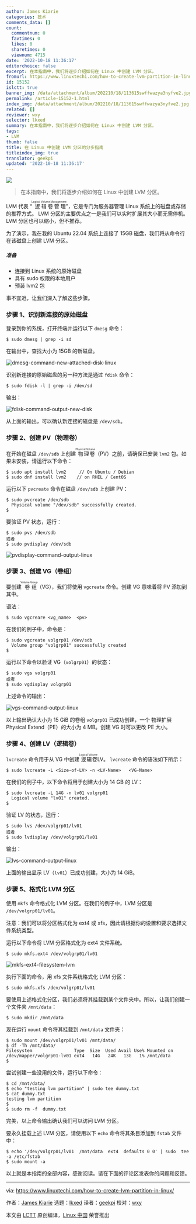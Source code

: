 ```yaml
---
author: James Kiarie
categories: 技术
comments_data: []
count:
  commentnum: 0
  favtimes: 0
  likes: 0
  sharetimes: 0
  viewnum: 4715
date: '2022-10-18 11:36:17'
editorchoice: false
excerpt: 在本指南中，我们将逐步介绍如何在 Linux 中创建 LVM 分区。
fromurl: https://www.linuxtechi.com/how-to-create-lvm-partition-in-linux/
id: 15152
islctt: true
banner_img: /data/attachment/album/202210/18/113615swffwazya3nyfve2.jpg
permalink: /article-15152-1.html
index_img: /data/attachment/album/202210/18/113615swffwazya3nyfve2.jpg.thumb.jpg
related: []
reviewer: wxy
selector: lkxed
summary: 在本指南中，我们将逐步介绍如何在 Linux 中创建 LVM 分区。
tags:
- LVM
thumb: false
title: 在 Linux 中创建 LVM 分区的分步指南
titleindex_img: true
translator: geekpi
updated: '2022-10-18 11:36:17'
---
```


![](/data/attachment/album/202210/18/113615swffwazya3nyfve2.jpg)



> 
> 在本指南中，我们将逐步介绍如何在 Linux 中创建 LVM 分区。
> 
> 
> 


LVM 代表 “<ruby> 逻辑卷管理 <rt>  Logical Volume Management </rt></ruby>”，它是专门为服务器管理 Linux 系统上的磁盘或存储的推荐方式。 LVM 分区的主要优点之一是我们可以实时扩展其大小而无需停机。 LVM 分区也可以缩小，但不推荐。


为了演示，我在我的 Ubuntu 22.04 系统上连接了 15GB 磁盘，我们将从命令行在该磁盘上创建 LVM 分区。


##### 准备


* 连接到 Linux 系统的原始磁盘
* 具有 sudo 权限的本地用户
* 预装 lvm2 包


事不宜迟，让我们深入了解这些步骤。


### 步骤 1、识别新连接的原始磁盘


登录到你的系统，打开终端并运行以下 `dmesg` 命令：



```
$ sudo dmesg | grep -i sd

```

在输出中，查找大小为 15GB 的新磁盘。


![dmesg-command-new-attached-disk-linux](/data/attachment/album/202210/18/113618icvckmdctcwietas.png)


识别新连接的原始磁盘的另一种方法是通过 `fdisk` 命令：



```
$ sudo fdisk -l | grep -i /dev/sd

```

输出：


![fdisk-command-output-new-disk](/data/attachment/album/202210/18/113618pzeg7en8vqb72w1a.png)


从上面的输出，可以确认新连接的磁盘是 `/dev/sdb`。


### 步骤 2、创建 PV（物理卷）


在开始在磁盘 `/dev/sdb` 上创建<ruby> 物理卷 <rt>  Physical Volume </rt></ruby>（PV）之前，请确保已安装 `lvm2` 包。如果未安装，请运行以下命令：



```
$ sudo apt install lvm2     // On Ubuntu / Debian
$ sudo dnf install lvm2    // on RHEL / CentOS

```

运行以下 `pvcreate` 命令在磁盘 `/dev/sdb` 上创建 PV：



```
$ sudo pvcreate /dev/sdb
  Physical volume "/dev/sdb" successfully created.
$

```

要验证 PV 状态，运行：



```
$ sudo pvs /dev/sdb
或者
$ sudo pvdisplay /dev/sdb

```

![pvdisplay-command-output-linux](/data/attachment/album/202210/18/113619jn9a77a6o6w6tvrr.png)


### 步骤 3、创建 VG（卷组）


要创建<ruby> 卷组 <rt>  Volume Group </rt></ruby>（VG），我们将使用 `vgcreate` 命令。创建 VG 意味着将 PV 添加到其中。


语法：



```
$ sudo vgcreare <vg_name>  <pv>

```

在我们的例子中，命令是：



```
$ sudo vgcreate volgrp01 /dev/sdb
  Volume group "volgrp01" successfully created
$

```

运行以下命令以验证 VG（`volgrp01`）的状态：



```
$ sudo vgs volgrp01
或者
$ sudo vgdisplay volgrp01

```

上述命令的输出：


![vgs-command-output-linux](/data/attachment/album/202210/18/113620myys3otbawa3y7tz.png)


以上输出确认大小为 15 GiB 的卷组 `volgrp01` 已成功创建，一个<ruby> 物理扩展Physical Extend</ruby>（PE）的大小为 4 MB。创建 VG 时可以更改 PE 大小。


### 步骤 4、创建 LV（逻辑卷）


`lvcreate` 命令用于从 VG 中创建<ruby> 逻辑卷 <rt>  Logical Volume </rt></ruby> LV。 `lvcreate` 命令的语法如下所示：



```
$ sudo lvcreate -L <Size-of-LV> -n <LV-Name>   <VG-Name>

```

在我们的例子中，以下命令将用于创建大小为 14 GB 的 LV：



```
$ sudo lvcreate -L 14G -n lv01 volgrp01
  Logical volume "lv01" created.
$

```

验证 LV 的状态，运行：



```
$ sudo lvs /dev/volgrp01/lv01
或者
$ sudo lvdisplay /dev/volgrp01/lv01

```

输出：


![lvs-command-output-linux](/data/attachment/album/202210/18/113620qdkeuswsfc53gd3f.png)


上面的输出显示 LV（`lv01`）已成功创建，大小为 14 GiB。


### 步骤 5、格式化 LVM 分区


使用 `mkfs` 命令格式化 LVM 分区。在我们的例子中，LVM 分区是 `/dev/volgrp01/lv01`。


注意：我们可以将分区格式化为 ext4 或 xfs，因此请根据你的设置和要求选择文件系统类型。


运行以下命令将 LVM 分区格式化为 ext4 文件系统。



```
$ sudo mkfs.ext4 /dev/volgrp01/lv01

```

![mkfs-ext4-filesystem-lvm](/data/attachment/album/202210/18/113621h6lzlo6qdqrzt6qx.png)


执行下面的命令，用 xfs 文件系统格式化 LVM 分区：



```
$ sudo mkfs.xfs /dev/volgrp01/lv01

```

要使用上述格式化分区，我们必须将其挂载到某个文件夹中。所以，让我们创建一个文件夹 `/mnt/data`：



```
$ sudo mkdir /mnt/data

```

现在运行 `mount` 命令将其挂载到 `/mnt/data` 文件夹：



```
$ sudo mount /dev/volgrp01/lv01 /mnt/data/
$ df -Th /mnt/data/
Filesystem                Type  Size  Used Avail Use% Mounted on
/dev/mapper/volgrp01-lv01 ext4   14G   24K   13G   1% /mnt/data
$

```

尝试创建一些没用的文件，运行以下命令：



```
$ cd /mnt/data/
$ echo "testing lvm partition" | sudo tee dummy.txt
$ cat dummy.txt
testing lvm partition
$
$ sudo rm -f  dummy.txt

```

完美，以上命令输出确认我们可以访问 LVM 分区。


要永久挂载上述 LVM 分区，请使用以下 `echo` 命令将其条目添加到 `fstab` 文件中：



```
$ echo '/dev/volgrp01/lv01  /mnt/data  ext4  defaults 0 0' | sudo  tee -a /etc/fstab
$ sudo mount -a

```

以上就是本指南的全部内容，感谢阅读。请在下面的评论区发表你的问题和反馈。




---


via: <https://www.linuxtechi.com/how-to-create-lvm-partition-in-linux/>


作者：[James Kiarie](https://www.linuxtechi.com/author/james/) 选题：[lkxed](https://github.com/lkxed) 译者：[geekpi](https://github.com/geekpi) 校对：[wxy](https://github.com/wxy)


本文由 [LCTT](https://github.com/LCTT/TranslateProject) 原创编译，[Linux 中国](https://linux.cn/) 荣誉推出